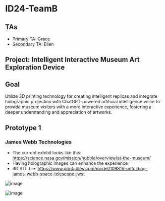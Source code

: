 # ID24-TeamB

## TAs ##
- Primary TA: Grace
- Secondary TA: Ellen

## Project: Intelligent Interactive Museum Art Exploration Device ##

## Goal 
Utilize 3D printing technology for creating intelligent replicas and integrate holographic projection with ChatGPT-powered artificial intelligence voice to provide museum visitors with a more interactive experience, fostering a deeper understanding and appreciation of artworks.

## Prototype 1 
### James Webb Technologies
- The current exhibit looks like this: https://science.nasa.gov/mission/hubble/overview/at-the-museum/
- Having holographic images can enhance the experience
- 3D STL file: https://www.printables.com/model/109816-unfolding-james-webb-space-telescope-jwst

![image](https://github.com/UoB-Interactive-Devices/ID24-TeamB/assets/89033445/22ead702-fa92-47d1-bda9-9ef964106080)


  
![image](https://github.com/UoB-Interactive-Devices/ID24-TeamB/assets/89033445/79ad012e-e731-4723-9305-b472896dd184)





